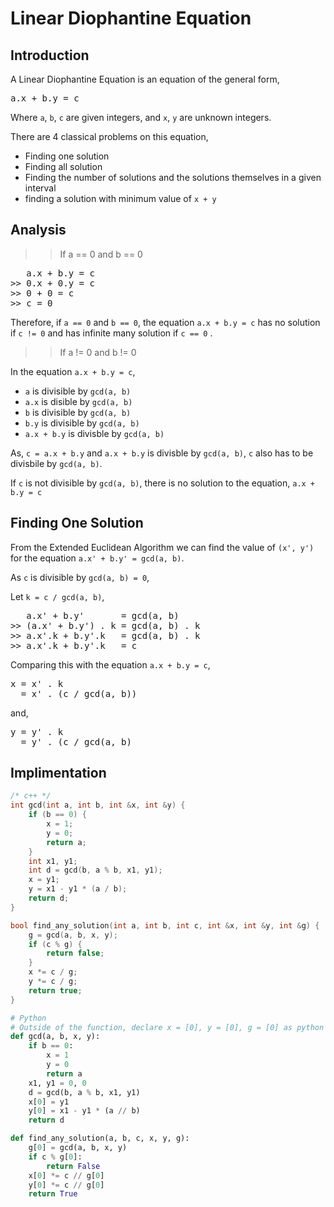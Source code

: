 # Linear Diophantine Equation
## Introduction
A Linear Diophantine Equation is an equation of the general form,
<pre>a.x + b.y = c </pre>
Where `a`, `b`, `c` are given integers, and `x`, `y` are unknown integers.

There are 4 classical problems on this equation, 
- Finding one solution
- Finding all solution
- Finding the number of solutions and the solutions themselves in a given interval
- finding a solution with minimum value of `x + y`
## Analysis
>> If a == 0 and b == 0
<pre>
   a.x + b.y = c
>> 0.x + 0.y = c
>> 0 + 0 = c
>> c = 0
</pre>
Therefore, if `a == 0` and `b == 0`, the equation `a.x + b.y = c` has no solution if `c != 0` and has infinite many solution if `c == 0` .
>> If a != 0 and b != 0

In the equation `a.x + b.y = c`,
- `a` is divisible by `gcd(a, b)`
- `a.x` is disible by `gcd(a, b)`
- `b` is divisible by `gcd(a, b)`
- `b.y` is divisible by `gcd(a, b)`
- `a.x + b.y` is divisble by `gcd(a, b)`
  
As, `c = a.x + b.y` and `a.x + b.y` is divisble by `gcd(a, b)`, `c` also has to be divisbile by `gcd(a, b)`.

If `c` is not divisible by `gcd(a, b)`, there is no solution to the equation, `a.x + b.y = c`

## Finding One Solution
From the Extended Euclidean Algorithm we can find the value of `(x', y')` for the equation `a.x' + b.y' = gcd(a, b)`.

As `c` is divisible by `gcd(a, b) = 0`,

Let `k = c / gcd(a, b)`,
<pre>
   a.x' + b.y'       = gcd(a, b)
>> (a.x' + b.y') . k = gcd(a, b) . k
>> a.x'.k + b.y'.k   = gcd(a, b) . k
>> a.x'.k + b.y'.k   = c
</pre>

Comparing this with the equation `a.x + b.y = c`,
<pre>
x = x' . k
  = x' . (c / gcd(a, b))
</pre>
and, 
<pre>
y = y' . k
  = y' . (c / gcd(a, b)
</pre>
## Implimentation
```c++
/* c++ */
int gcd(int a, int b, int &x, int &y) {
    if (b == 0) {
        x = 1;
        y = 0;
        return a;
    }
    int x1, y1;
    int d = gcd(b, a % b, x1, y1);
    x = y1;
    y = x1 - y1 * (a / b);
    return d;
}

bool find_any_solution(int a, int b, int c, int &x, int &y, int &g) {
    g = gcd(a, b, x, y);
    if (c % g) {
        return false;
    }
    x *= c / g;
    y *= c / g;
    return true;
}
```
```python
# Python
# Outside of the function, declare x = [0], y = [0], g = [0] as python doesn't support pass-by-refference
def gcd(a, b, x, y):
    if b == 0:
        x = 1
        y = 0
        return a
    x1, y1 = 0, 0
    d = gcd(b, a % b, x1, y1)
    x[0] = y1
    y[0] = x1 - y1 * (a // b)
    return d

def find_any_solution(a, b, c, x, y, g):
    g[0] = gcd(a, b, x, y)
    if c % g[0]:
        return False
    x[0] *= c // g[0]
    y[0] *= c // g[0]
    return True
```

